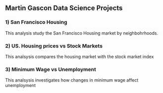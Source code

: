 ## Martin Gascon Data Science Projects

### 1) San Francisco Housing
This analysis study the San Francisco Housing market by neighbohrhoods. 

### 2) US. Housing prices vs Stock Markets
This analsysis compares the housing market with the stock market index

### 3) Minimum Wage vs Unemployment
This analsysis investigates how changes in minimum wage affect unemployment
